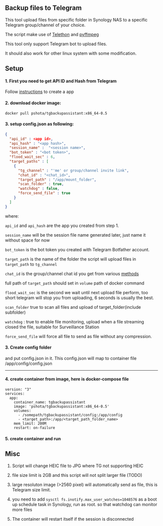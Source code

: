 ## Backup files to Telegram

This tool upload files from specific folder in Synology NAS to a specific Telegram group/channel of your choice.

The script make use of [Telethon](https://github.com/LonamiWebs/Telethon) and [pyffmpeg](https://mhaller.github.io/pyffmpeg/)

This tool only support Telegram bot to upload files. 

It should also work for other linux system with some modification.

## Setup

#### 1. First you need to get API ID and Hash from Telegram

Follow [instructions](https://core.telegram.org/api/obtaining_api_id) to create a app


#### 2. download docker image:

```
docker pull pshota/tgbackupassistant:x86_64-0.5
```

#### 3. setup config.json as following:

```json
{
  "api_id" : <app id>,
  "api_hash" : "<app hash>",
  "session_name" :  "<session name>",
  "bot_token" : "<bot token>",
  "flood_wait_sec" : 6,
  "target_paths" : [
    {
      "tg_channel" : "'me' or group/channel invite link",
      "chat_id" : "<chat_id>",
      "target_path" : "/app/mount_folder",
      "scan_folder" : true,
      "watchdog" : false,
      "force_send_file" : true
    }
  ]
}
```

where:

`api_id` and `api_hash` are the app you created from step 1.

`session_name` will be the session file name generated later, just name it without space for now

`bot_token` is the bot token you created with Telegram Botfather account.

`target_path` is the name of the folder the script will upload files in `target_path` to `tg_channel`

`chat_id` is the group/channel chat id you get from various [methods](https://stackoverflow.com/questions/33858927/how-to-obtain-the-chat-id-of-a-private-telegram-channel)

full path of `target_path` should set in `volume` path of docker command

`flood_wait_sec` is the second we wait until next upload file perform, too short telegram will stop you from uploading, 6 seconds is usually the best.

`scan_folder` true to scan all files and upload of target_folder(include subfolder)

`watchdog` : true to enable file monitoring, upload when a file streaming closed the file, suitable for Surveillance Station

`force_send_file` will force all file to send as file without any compression.

#### 3. Create config folder

and put config.json in it.
This config.json will map to container file /app/config/config.json

---

#### 4. create container from image, here is docker-compose file

```
version: "3"
services:
  app:
    container_name: tgbackupassistant
    image: 'pshota/tgbackupassistant:x86_64-0.5'
    volumes:
      - /somepath/tgbackupassistant/config:/app/config
      - <target_path>:/app/<target_path_folder_name>
    mem_limit: 200M
    restart: on-failure
```


#### 5. create container and run

## Misc

1. Script will change HEIC file to JPG where TG not supporting HEIC

2. file size limit is 2GB and this script will not split larger file (TODO)

3. large resoluton image (>2560 pixel) will automatically send as file, this is Telegram size limit.

4. you need to add `sysctl fs.inotify.max_user_watches=1048576` as a boot up schedule task in Synology, run as root. so that watchdog can monitor more files

5. The container will restart itself if the session is disconnected